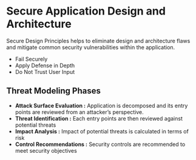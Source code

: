 # Secure Application Design and Architecture

 Secure Design Principles helps to eliminate design and architecture flaws and mitigate common security vulnerabilities within the application.
 * Fail Securely
 * Apply Defense in Depth
 * Do Not Trust User Input


## Threat Modeling Phases


* **Attack Surface Evaluation :** Application is decomposed and its entry points are reviewed from an attacker’s perspective. 
* **Threat Identification :** Each entry points are then reviewed against potential threats 
* **Impact Analysis :** Impact of potential threats is calculated in terms of risk 
* **Control Recommendations :** Security controls are recommended to meet security objectives
